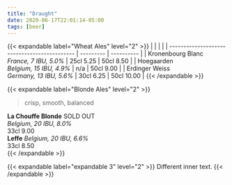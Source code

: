 ```yaml
---
title: "Draught"
date: 2020-06-17T22:01:14-05:00
tags: [beer]
---
```


{{< expandable label="Wheat Ales" level="2" >}}
|  |  |  |
| -------------------------------------------- | --------- | ---------- |
| Kronenbourg Blanc<br/>*France, 7 IBU, 5.0%*    | 25cl 5.25 | 50cl 8.50  |
| Hoegaarden<br/>*Belgium, 15 IBU, 4.9%*     | n/a | 50cl 9.00  |
| Erdinger Weiss<br/>*Germany, 13 IBU, 5.6%* | 30cl 6.25 | 50cl 10.00 |
{{< /expandable >}}

{{< expandable label="Blonde Ales" level="2" >}}
> crisp, smooth, balanced  

**La Chouffe Blonde** SOLD OUT  
*Belgium, 20 IBU, 8.0%*  
33cl 9.00  
**Leffe** 
*Belgium, 20 IBU, 6.6%*  
33cl 8.50  
{{< /expandable >}}

{{< expandable label="expandable 3" level="2" >}}
Different inner text.
{{< /expandable >}}
